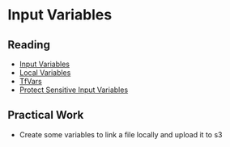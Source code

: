 # Input Variables


## Reading 

- [Input Variables](https://developer.hashicorp.com/terraform/language/values/variables)
- [Local Variables](https://developer.hashicorp.com/terraform/language/values/locals)
- [TfVars](https://spacelift.io/blog/terraform-tfvars)
- [Protect Sensitive Input Variables](https://developer.hashicorp.com/terraform/tutorials/configuration-language/sensitive-variables)

## Practical Work

- Create some variables to link a file locally and upload it to s3
